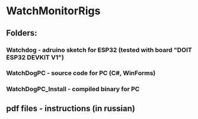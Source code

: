 # WatchMonitorRigs


## Folders:
### Watchdog - adruino sketch for ESP32 (tested with board "DOIT ESP32 DEVKIT V1")
### WatchDogPC - source code for PC (C#, WinForms)
### WatchDogPC_Install - compiled binary for PC

## pdf files - instructions (in russian)

